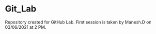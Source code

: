# Git_Lab
Repository created for GitHub Lab.
First session is taken by Manesh.D on 03/06/2021 at 2 PM.
